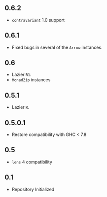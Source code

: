 0.6.2
-----
* `contravariant` 1.0 support

0.6.1
-----
* Fixed bugs in several of the `Arrow` instances.

0.6
---
* Lazier `R1`.
* `MonadZip` instances

0.5.1
-----
* Lazier `R`.

0.5.0.1
-------
* Restore compatibility with GHC < 7.8

0.5
---
* `lens` 4 compatibility

0.1
---
* Repository Initialized
